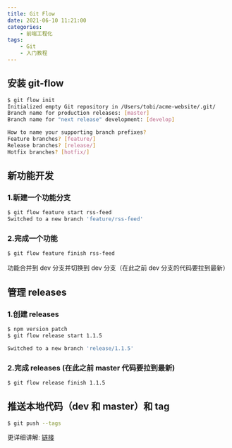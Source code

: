 ```yaml
---
title: Git Flow
date: 2021-06-10 11:21:00
categories: 
	- 前端工程化
tags: 
	- Git
	- 入门教程
---
```


## 安装 git-flow

```bash
$ git flow init
Initialized empty Git repository in /Users/tobi/acme-website/.git/
Branch name for production releases: [master]
Branch name for "next release" development: [develop]

How to name your supporting branch prefixes?
Feature branches? [feature/]
Release branches? [release/]
Hotfix branches? [hotfix/]
```

## 新功能开发

### 1.新建一个功能分支

```bash
$ git flow feature start rss-feed
Switched to a new branch 'feature/rss-feed'
```

### 2.完成一个功能

```bash
$ git flow feature finish rss-feed
```

功能合并到 dev 分支并切换到 dev 分支（在此之前 dev 分支的代码要拉到最新）

## 管理 releases

### 1.创建 releases

```bash
$ npm version patch
$ git flow release start 1.1.5

Switched to a new branch 'release/1.1.5'
```

### 2.完成 releases (在此之前 master 代码要拉到最新)

```bash
$ git flow release finish 1.1.5
```

## 推送本地代码（dev 和 master）和 tag

```bash
$ git push --tags
```

更详细讲解: [链接](https://www.git-tower.com/learn/git/ebook/cn/command-line/advanced-topics/git-flow/)
